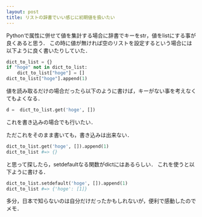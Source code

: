 ```yaml
---
layout: post
title: リストの辞書でいい感じに初期値を扱いたい
---
```


Pythonで属性に併せて値を集計する場合に辞書でキーをstr，値をlistにする事が良くあると思う．
この時に値が無ければ空のリストを設定するという場合には以下ように良く書いたりしていた．
```python
dict_to_list = {}
if "hoge" not in dict_to_list:
    dict_to_list["hoge"] = []
dict_to_list["hoge"].append(1)
```

値を読み取るだけの場合だったら以下のように書けば，キーがない事を考えなくてもよくなる．
```python
d =  dict_to_list.get('hoge', [])
```
これを書き込みの場合でも行いたい．

ただこれをそのまま書いても，書き込みは出来ない．
```python
dict_to_list.get('hoge', []).append(1)
dict_to_list #=> {}
```

と思って探したら，setdefaultなる関数がdictにはあるらしい．
これを使うと以下ように書ける．
```python
dict_to_list.setdefault('hoge', []).append(1)
dict_to_list #=> {'hoge': [1]}
```
多分，日本で知らないのは自分だけだったかもしれないが，便利で感動したのでメモ．
